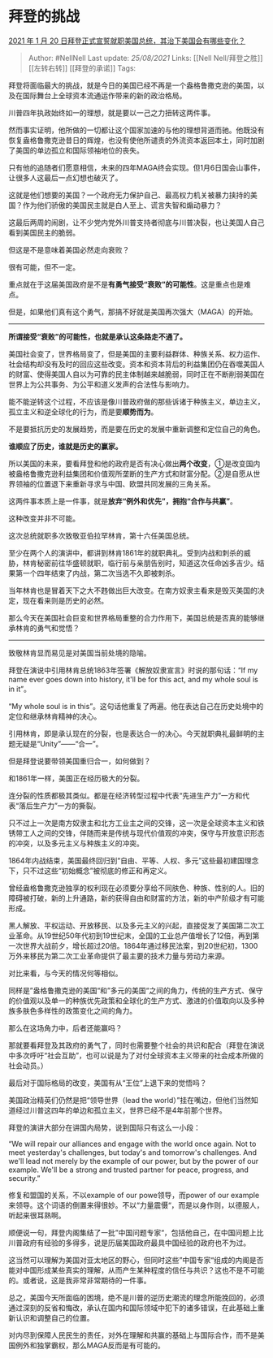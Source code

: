 # 拜登的挑战
[2021 年 1 月 20 日拜登正式宣誓就职美国总统，其治下美国会有哪些变化？](https://www.zhihu.com/question/440372225/answer/1689121348)

> Author: #NellNell 
Last update: *25/08/2021* 
Links: [[Nell Nell/拜登之胜]] [[左转右转]] [[拜登的承诺]]
Tags:  


  

拜登将面临最大的挑战，就是今日的美国已经不再是一个盎格鲁撒克逊的美国，以及在国际舞台上全球资本流通运作带来的新的政治格局。

川普四年执政始终如一的理想，就是要以一己之力扭转这两件事。

然而事实证明，他所做的一切都让这个国家加速的与他的理想背道而驰。他既没有恢复盎格鲁撒克逊昔日的辉煌，也没有使他所谴责的外流资本返回本土，同时加剧了美国的单边孤立和国际领袖地位的丧失。

只有他的追随者们愿意相信，未来的四年MAGA终会实现。但1月6日国会山事件，让很多人这最后一点幻想也破灭了。

这就是他们想要的美国？一个政府无力保护自己、最高权力机关被暴力挟持的美国？作为他们骄傲的美国民主就是白人至上、谎言失智和煽动暴力？

这最后两周的闹剧，让不少党内党外川普支持者彻底与川普决裂，也让美国人自己看到美国民主的脆弱。

但这是不是意味着美国必然走向衰败？

很有可能，但不一定。

重点就在于这届美国政府是不是**有勇气接受“衰败”的可能性**。这是重点也是难点。

但是，如果他们真有这个勇气，那搞不好就是美国再次强大（MAGA）的开始。

---

**所谓接受“衰败”的可能性，也就是承认这条路走不通了。**

美国社会变了，世界格局变了，但是美国的主要利益群体、种族关系、权力运作、社会结构却没有及时的回应这些改变。资本和资本背后的利益集团仍在吞噬美国人的财富、使得美国人自以为可靠的民主体制越来越脆弱，同时正在不断削弱美国在世界上为公共事务、为公平和道义发声的合法性与影响力。

能不能逆转这个过程，不应该是像川普政府做的那些诉诸于种族主义，单边主义，孤立主义和逆全球化的行为，而是要**顺势而为**。

不是要抵抗历史的发展趋势，而是要在历史的发展中重新调整和定位自己的角色。

**谁顺应了历史，谁就是历史的赢家。**

所以美国的未来，要看拜登和他的政府是否有决心做出**两个改变**，①是改变国内被盎格鲁撒克逊利益集团和价值观所垄断的生产方式和财富分配。②是自愿从世界领袖的位置退下来重新寻求与中国、欧盟共同发展的三角关系。

这两件事本质上是一件事，就是**放弃“例外和优先”，拥抱“合作与共赢”**。

这种改变并非不可能。

这次总统就职多次致敬亚伯拉罕林肯，第十六任美国总统。

至少在两个人的演讲中，都讲到林肯1861年的就职典礼。受到内战和刺杀的威胁，林肯秘密前往华盛顿就职，临行前与亲朋告别时，知道这次任命凶多吉少。结果第一个四年结束了内战，第二次当选不久即被刺杀。

当年林肯也是冒着天下之大不韪做出巨大改变。在南方奴隶主看来是毁灭美国的决定，现在看来则是历史的必然。

那么今天在美国社会巨变和世界格局重整的合力作用下，美国总统是否真的能够继承林肯的勇气和觉悟？

---

致敬林肯显而易见是对美国当前处境的隐喻。

拜登在演说中引用林肯总统1863年签署《解放奴隶宣言》时说的那句话：“If my name ever goes down into history, it'll be for this act, and my whole soul is in it”。

“My whole soul is in this”。这句话他重复了两遍。他在表达自己在历史处境中的定位和继承林肯精神的决心。

引用林肯，即是承认现在的分裂，也是表达合一的决心。今天就职典礼最鲜明的主题无疑是“Unity”——“合一”。

但是拜登说要带领美国重归合一，如何做到？

和1861年一样，美国正在经历极大的分裂。

连分裂的性质都极其类似。都是在经济转型过程中代表“先进生产力”一方和代表“落后生产力”一方的撕裂。

只不过上一次是南方奴隶主和北方工业主之间的交锋，这一次是全球资本主义和铁锈带工人之间的交锋，伴随而来是传统与现代价值观的冲突，保守与开放意识形态的冲突，以及多元主义与种族主义的冲突。

1864年内战结束，美国最终回归到“自由、平等、人权、多元”这些最初建国理念下，只不过这些“初始概念”被彻底的修正和再定义。

曾经盎格鲁撒克逊独享的权利现在必须要分享给不同肤色、种族、性别的人。旧的障碍被打破，新的上升通路，新的获得自由和财富的方法，新的中产阶级才有可能形成。

黑人解放、平权运动、开放移民、以及多元主义的兴起，直接促发了美国第二次工业革命。从19世纪50年代初到19世纪末，全国的工业总产值增长了12倍，再到第一次世界大战前夕，增长超过20倍。1864年通过移民法案，到20世纪初，1300万外来移民为第二次工业革命提供了最主要的技术力量与劳动力来源。

对比来看，与今天的情况何等相似。

同样是”盎格鲁撒克逊的美国“和”多元的美国“之间的角力，传统的生产方式、保守的价值观以及单一的种族优先政策和全球化的生产方式、激进的价值取向以及多种族多肤色多样性的政策变化之间的角力。

那么在这场角力中，后者还能赢吗？

那就要看拜登及其政府的勇气了，同时也需要整个社会的共识和配合（拜登在演说中多次呼吁“社会互助”，也可以说是为了对付全球资本主义带来的社会成本所做的社会动员。）

最后对于国际格局的改变，美国有从“王位”上退下来的觉悟吗？

美国政治精英们仍然是把“领导世界（lead the world）”挂在嘴边，但他们当然知道经过川普这四年的单边和孤立主义，世界已经不是4年前那个世界。

拜登的演讲大部分在讲国内局势，说到国际只有这么一小段：

“We will repair our alliances and engage with the world once again. Not to meet yesterday's challenges, but today's and tomorrow's challenges. And we'll lead not merely by the example of our power, but by the power of our example. We'll be a strong and trusted partner for peace, progress, and security.”

修复和盟国的关系，不以example of our powe领导，而power of our example来领导。这个词语的倒置来得很妙。不以“力量震慑“，而是以身作则，以德服人，听起来很耳熟啊。

顺便说一句，拜登内阁集结了一批”中国问题专家“，包括他自己，在中国问题上比川普政府有经验的多得多，说是历届美国政府最具中国经验的政府也不为过。

这当然可以理解为美国对亚太地区的野心，但同时这些”中国专家“组成的内阁是否能对中国形成某些真实的理解，从而产生某种程度的信任与共识？这也不是不可能的。或者说，这是我非常非常期待的一件事。

总之，美国今天所面临的困境，绝不是川普的逆历史潮流的理念所能挽回的，必须通过深刻的反省和悔改，承认在国内和国际领域中犯下的诸多错误，在此基础上重新认识和调整自己的位置。

对内尽到保障人民民生的责任，对外在理解和共赢的基础上与国际合作，而不是美国例外和独掌霸权，那么MAGA反而是有可能的。